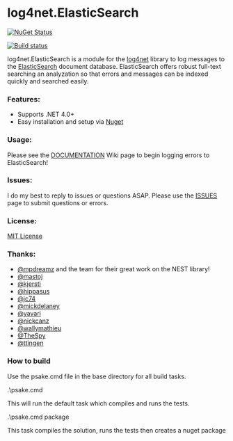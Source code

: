log4net.ElasticSearch
=====================

[![NuGet Status](http://img.shields.io/badge/nuget-2.1.2-green.svg)](https://www.nuget.org/packages/log4net.ElasticSearch/)

[![Build status](https://ci.appveyor.com/api/projects/status/t877sp1e5eleye4n/branch/master)](https://ci.appveyor.com/project/jptoto/log4net-elasticsearch/branch/master)

log4net.ElasticSearch is a module for the [log4net](http://logging.apache.org/log4net/) library to log messages to the [ElasticSearch](http://www.elasticsearch.org) document database. ElasticSearch offers robust full-text searching an analyzation so that errors and messages can be indexed quickly and searched easily.

### Features:
* Supports .NET 4.0+
* Easy installation and setup via [Nuget](https://nuget.org/packages/log4net.ElasticSearch/)

### Usage:
Please see the [DOCUMENTATION](https://github.com/jptoto/log4net.ElasticSearch/wiki/0-Documentation) Wiki page to begin logging errors to ElasticSearch!

### Issues:
I do my best to reply to issues or questions ASAP. Please use the [ISSUES](https://github.com/jptoto/log4net.ElasticSearch/issues) page to submit questions or errors.

### License:
[MIT License](https://github.com/jptoto/log4net.ElasticSearch/blob/master/LICENSE)

### Thanks:
- [@mpdreamz](https://github.com/Mpdreamz) and the team for their great work on the NEST library!
- [@mastoj](https://github.com/mastoj)
- [@kjersti](https://github.com/kjersti)
- [@hippasus](https://github.com/hippasus)
- [@jc74](https://github.com/jc74)
- [@mickdelaney](https://github.com/mickdelaney)
- [@yavari](https://github.com/yavari)
- [@nickcanz](https://github.com/nickcanz)
- [@wallymathieu](https://github.com/mwallymathieu)
- [@TheSpy](https://github.com/TheSpy)
- [@ttingen](https://github.com/ttingen)

### How to build
Use the psake.cmd file in the base directory for all build tasks.

.\psake.cmd

This will run the default task which compiles and runs the tests.

.\psake.cmd package

This task compiles the solution, runs the tests then creates a nuget package
